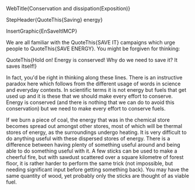 WebTitle{Conservation and dissipation(Exposition)}

StepHeader{QuoteThis{Saving} energy}

InsertGraphic{EnSaveItIMCP}

We are all familiar with the QuoteThis{SAVE IT} campaigns which urge people to QuoteThis{SAVE ENERGY}. You might be forgiven for thinking:

QuoteThis{Hold on! Energy is conserved! Why do we need to save it? It saves itself!}

In fact, you'd be right in thinking along these lines. There is an instructive paradox here which follows from the different usage of words in science and everyday contexts. In scientific terms it is not energy but fuels that get used up and it is these that we should make every effort to conserve. Energy is conserved (and there is nothing that we can do to avoid this conservation) but we need to make every effort to conserve fuels.

If we burn a piece of coal, the energy that was in the chemical store becomes spread out amongst other stores, most of which will be thermal stores of energy, as the surroundings undergo heating. It is very difficult to do anything useful with these dispersed stores of energy. There is a difference between having plenty of something useful around and being able to do something useful with it. A few sticks can be used to make a cheerful fire, but with sawdust scattered over a square kilometre of forest floor, it is rather harder to perform the same trick (not impossible, but needing significant input before getting something back). You may have the same quantity of wood, yet probably only the sticks are thought of as viable fuel.


